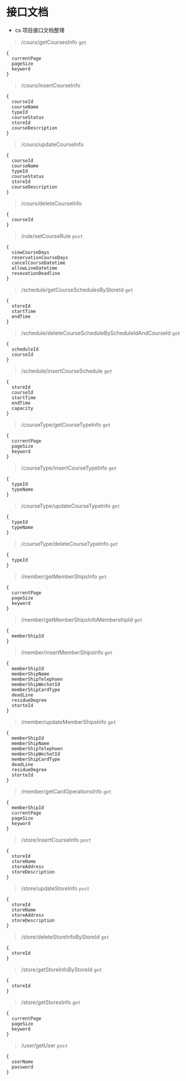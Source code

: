 # 接口文档

* cs 项目接口文档整理

> /cours/getCoursesInfo `get`

```
{
  currentPage
  pageSize
  keyword
}
```
> /cours/insertCourseInfo  ` `

```
{
  courseId
  courseName
  typeId
  courseStatus
  storeId
  courseDescription
}
```
> /cours/updateCourseInfo  ` `

```
{
  courseId
  courseName
  typeId
  courseStatus
  storeId
  courseDescription
}
```
> /cours/deleteCourseInfo  ` `

```
{
  courseId
}
```
> /rule/setCourseRule  `post`

```
{
  viewCourseDays
  reservationCourseDays
  cancelCourseDatetime
  allowLineDatetime
  resevationDeadline
}
```
> /schedule/getCourseSchedulesByStoreId  `get`

```
{
  storeId
  startTime
  endTime
}
```
> /schedule/deleteCourseScheduleByScheduleIdAndCourseId  `get`

```
{
  scheduleId
  courseId
}
```
> /schedule/insertCourseSchedule  `get`

```
{
  storeId
  courseId
  startTime
  endTime
  capacity
}
```
> /courseType/getCourseTypeInfo  `get`

```
{
  currentPage
  pageSize
  keyword
}
```
> /courseType/insertCourseTypeInfo  `get`

```
{
  typeId
  typeName
}
```
> /courseType/updateCourseTypeInfo  `get`

```
{
  typeId
  typeName
}
```
> /courseType/deleteCourseTypeInfo  `get`

```
{
  typeId
}
```
> /member/getMemberShipsInfo  `get`

```
{
  currentPage
  pageSize
  keyword
}
```
> /member/getMemberShipsInfoMembershipId  `get`

```
{
  memberShipId
}
```
> /member/insertMemberShipsInfo  `get`

```
{
  memberShipId
  memberShipName
  memberShipTelephoen
  memberShipWechatId
  memberShipCardType
  deadLine
  residueDegree
  storteId
}
```
> /member/updateMemberShipsInfo  `get`

```
{
  memberShipId
  memberShipName
  memberShipTelephoen
  memberShipWechatId
  memberShipCardType
  deadLine
  residueDegree
  storteId
}
```
> /member/getCardOperationsInfo  `get`

```
{
  memberShipId
  currentPage
  pageSize
  keyword
}
```
> /store/insertCourseInfo  `post`

```
{
  storeId
  storeName
  storeAddress
  storeDescription
}
```
> /store/updateStoreInfo  `post`

```
{
  storeId
  storeName
  storeAddress
  storeDescription
}
```
> /store/deleteStoreInfoByStoreId  `get`

```
{
  storeId
}
```
> /store/getStoreInfoByStoreId  `get`

```
{
  storeId
}
```
> /store/getStoresInfo  `get`

```
{
  currentPage
  pageSize
  keyword
}
```
> /user/getUser  `post`

```
{
  userName
  password
}
```
